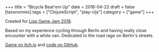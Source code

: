 +++
title = "Bicycle Beat'em Up"
date = 2018-04-22
draft = false
[taxonomies]
tags = ["ClojureScript", "play-cljs"]
category = ["game"]
+++

Created for [Lisp Game Jam 2018](https://itch.io/jam/lisp-game-jam-2018).

Based on my experience cycling through Berlin and having really close encounter with a white van.
Dedicated to the road rage on Berlin's streets.

[Game on itch.io](https://lislis.itch.io/bicycle-beatem-up) and [code on GitHub](https://github.com/lislis/bicycle-beat-em-up).

